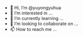 - 👋 Hi, I’m @yuyongyuhua
- 👀 I’m interested in ...
- 🌱 I’m currently learning ...
- 💞️ I’m looking to collaborate on ...
- 📫 How to reach me ...

<!---
yuyongyuhua/yuyongyuhua is a ✨ special ✨ repository because its `README.md` (this file) appears on your GitHub profile.
You can click the Preview link to take a look at your changes.
--->
